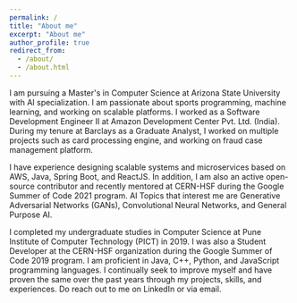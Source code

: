 ```yaml
---
permalink: /
title: "About me"
excerpt: "About me"
author_profile: true
redirect_from: 
  - /about/
  - /about.html
---
```


I am pursuing a Master's in Computer Science at Arizona State University with AI specialization. I am passionate about sports programming, machine learning, and working on scalable platforms. I worked as a Software Development Engineer II at Amazon Development Center Pvt. Ltd. (India). During my tenure at Barclays as a Graduate Analyst,  I worked on multiple projects such as card processing engine, and working on fraud case management platform. 

I have experience designing scalable systems and microservices based on AWS, Java, Spring Boot, and ReactJS. In addition, I am also an active open-source contributor and recently mentored at CERN-HSF during the Google Summer of Code 2021 program. AI Topics that interest me are Generative Adversarial Networks (GANs), Convolutional Neural Networks, and General Purpose AI.

I completed my undergraduate studies in Computer Science at Pune Institute of Computer Technology (PICT) in 2019. I was also a Student Developer at the CERN-HSF organization during the Google Summer of Code 2019 program. I am proficient in Java, C++, Python, and JavaScript programming languages. I continually seek to improve myself and have proven the same over the past years through my projects, skills, and experiences. Do reach out to me on LinkedIn or via email.
